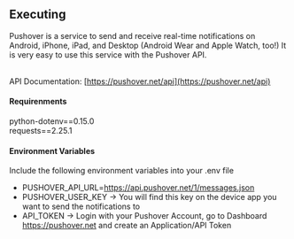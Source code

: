 ## Executing
Pushover is a service to send and receive real-time notifications on
Android, iPhone, iPad, and Desktop (Android Wear and Apple Watch, too!)
It is very easy to use this service with the Pushover API.
<br /><br />

API Documentation: [https://pushover.net/api](https://pushover.net/api)

#### Requirenments
python-dotenv==0.15.0\
requests==2.25.1

#### Environment Variables
Include the following environment variables into your .env file
  * PUSHOVER_API_URL=https://api.pushover.net/1/messages.json
  * PUSHOVER_USER_KEY -> You will find this key on the device app you want
to send the notifications to
  * API_TOKEN -> Login with your Pushover Account, go to Dashboard
  https://pushover.net and create an Application/API Token